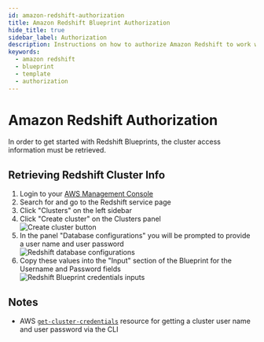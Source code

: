 ```yaml
---
id: amazon-redshift-authorization
title: Amazon Redshift Blueprint Authorization
hide_title: true
sidebar_label: Authorization
description: Instructions on how to authorize Amazon Redshift to work with Shipyard's low-code Amazon Redshift templates.
keywords:
  - amazon redshift
  - blueprint
  - template
  - authorization
---
```


# Amazon Redshift Authorization

In order to get started with Redshift Blueprints, the cluster access information must be retrieved.

## Retrieving Redshift Cluster Info

1. Login to your [AWS Management Console](https://aws.amazon.com/console/)  
2. Search for and go to the Redshift service page  
3. Click "Clusters" on the left sidebar  
4. Click "Create cluster" on the Clusters panel  
	![Create cluster button](../../.gitbook/assets/create-cluster-button.png)   
5. In the panel "Database configurations" you will be prompted to provide a user name and user password  
	![Redshift database configurations](../../.gitbook/assets/redshift-database-configurations.png)  
6. Copy these values into the "Input" section of the Blueprint for the Username and Password fields  
	![Redshift Blueprint credentials inputs](../../.gitbook/assets/redshift-blueprint-username-password-input.png)  

## Notes

- AWS [`get-cluster-credentials`](https://docs.aws.amazon.com/cli/latest/reference/redshift/get-cluster-credentials.html) resource for getting a cluster user name and user password via the CLI